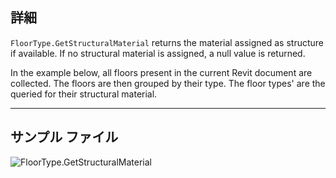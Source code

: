 ## 詳細
`FloorType.GetStructuralMaterial` returns the material assigned as structure if available. If no structural material is assigned, a null value is returned.

In the example below, all floors present in the current Revit document are collected. The floors are then grouped by their type. The floor types' are the queried for their structural material.
___
## サンプル ファイル

![FloorType.GetStructuralMaterial](./Revit.Elements.FloorType.GetStructuralMaterial_img.jpg)
